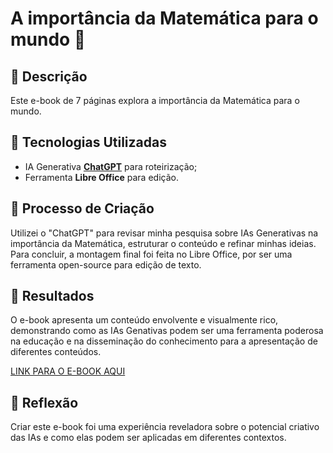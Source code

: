 # A importância da Matemática para o mundo 🚀

## 📒 Descrição
Este e-book de 7 páginas explora a importância da Matemática para o mundo.

## 🤖 Tecnologias Utilizadas
- IA Generativa **[ChatGPT](https://chat.openai.com)** para roteirização;
- Ferramenta **Libre Office** para edição.

## 🧐 Processo de Criação
Utilizei o "ChatGPT" para revisar minha pesquisa sobre IAs Generativas na importância da Matemática, estruturar o conteúdo e refinar minhas ideias. Para concluir, a montagem final foi feita no Libre Office, por ser uma ferramenta open-source para edição de texto.

## 🚀 Resultados
O e-book apresenta um conteúdo envolvente e visualmente rico, demonstrando como as IAs Genativas podem ser uma ferramenta poderosa na educação e na disseminação do conhecimento para a apresentação de diferentes conteúdos.

[LINK PARA O E-BOOK AQUI](file:///C:/Users/yasmi/Downloads/E-book-A%20import%C3%A2ncia%20da%20Matem%C3%A1tica%20para%20o%20mundo.pdf)

## 💭 Reflexão
Criar este e-book foi uma experiência reveladora sobre o potencial criativo das IAs e como elas podem ser aplicadas em diferentes contextos.

